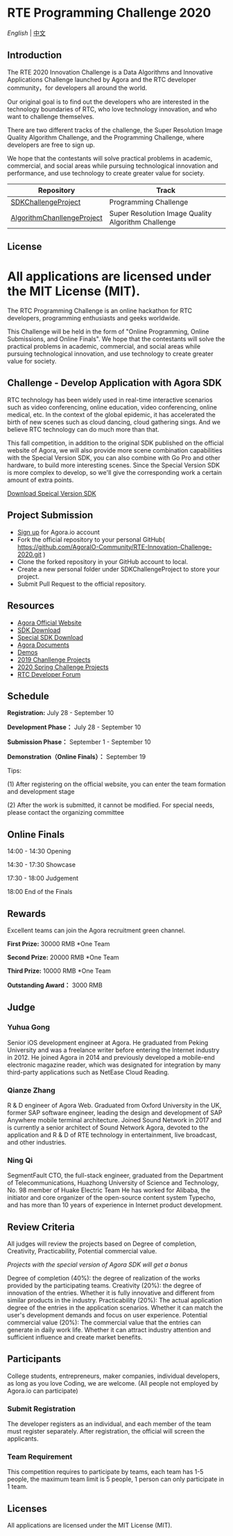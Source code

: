 # RTE Programming Challenge 2020

*English* | [中文](README.zh.md)

## Introduction

The RTE 2020 Innovation Challenge is a Data Algorithms and Innovative Applications Challenge launched by Agora and the RTC developer community，for developers all around the world.

Our original goal is to find out the developers who are interested in the technology boundaries of RTC, who love technology innovation, and who want to challenge themselves.

There are two different tracks of the challenge, the Super Resolution Image Quality Algorithm Challenge, and the Programming Challenge, where developers are free to sign up.

We hope that the contestants will solve practical problems in academic, commercial, and social areas while pursuing technological innovation and performance, and use technology to create greater value for society.

Repository|Track
-|-
[SDKChallengeProject](./SDKChallengeProject)| Programming Challenge
[AlgorithmChanllengeProject](./AlgorithmChanllengeProject)|Super Resolution Image Quality Algorithm Challenge

## License

All applications are licensed under the MIT License (MIT).
=======
The RTC Programming Challenge is an online hackathon for RTC developers, programming enthusiasts and geeks worldwide.

This Challenge will be held in the form of "Online Programming, Online Submissions, and Online Finals". We hope that the contestants will solve the practical problems in academic, commercial, and social areas while pursuing technological innovation, and use technology to create greater value for society.

## Challenge - Develop Application with Agora SDK

RTC technology has been widely used in real-time interactive scenarios such as video conferencing, online education, video conferencing, online medical, etc. In the context of the global epidemic, it has accelerated the birth of new scenes such as cloud dancing, cloud gathering sings. And we believe RTC technology can do much more than that.

This fall competition, in addition to the original SDK published on the official website of Agora, we will also provide more scene combination capabilities with the Special Version SDK, you can also combine with Go Pro and other hardware, to build more interesting scenes. Since the Special Version SDK is more complex to develop, so we'll give the corresponding work a certain amount of extra points.

[Download Speical Version SDK](./SpecialSDK/README.zh.md)


## Project Submission
* [Sign up](https://www.agora.io/en/) for Agora.io account
* Fork the official repository to your personal GitHub( https://github.com/AgoraIO-Community/RTE-Innovation-Challenge-2020.git )
* Clone the forked repository in your GitHub account to local. 
* Create a new personal folder under SDKChallengeProject to store your project.
* Submit Pull Request to the official repository.

## Resources
* [Agora Official Website](https://www.agora.io/en/)
* [SDK Download](https://docs.agora.io/en/Agora%20Platform/downloads)
* [Special SDK Download](./SpecialSDK/README.zh.md) 
* [Agora Documents](https://docs.agora.io/en)
* [Demos](https://rtcdeveloper.com/t/topic/12820)
* [2019 Chanllenge Projects](https://github.com/AgoraIO-Community/AI-in-RTC_ProgrammingChallenge)
* [2020 Spring Challenge Projects](https://github.com/AgoraIO-Community/RTC-Hackathon)
* [RTC Developer Forum](https://rtcdeveloper.com/)

## Schedule

**Registration:** July 28 - September 10

**Development Phase：** July 28 - September 10

**Submission Phase：** September 1 - September 10

**Demonstration（Online Finals）：** September 19

Tips:

(1) After registering on the official website, you can enter the team formation and development stage

(2) After the work is submitted, it cannot be modified. For special needs, please contact the organizing committee

## Online Finals

14:00 - 14:30 Opening

14:30 - 17:30 Showcase

17:30 - 18:00 Judgement

18:00 End of the Finals

## Rewards
Excellent teams can join the Agora recruitment green channel.

**First Prize:** 30000 RMB *One Team

**Second Prize:** 20000 RMB *One Team

**Third Prize:** 10000 RMB *One Team

**Outstanding Award：** 3000 RMB

## Judge
### Yuhua Gong
Senior iOS development engineer at Agora. He graduated from Peking University and was a freelance writer before entering the Internet industry in 2012. He joined Agora in 2014 and previously developed a mobile-end electronic magazine reader, which was designated for integration by many third-party applications such as NetEase Cloud Reading.

### Qianze Zhang
R & D engineer of Agora Web. Graduated from Oxford University in the UK, former SAP software engineer, leading the design and development of SAP Anywhere mobile terminal architecture. Joined Sound Network in 2017 and is currently a senior architect of Sound Network Agora, devoted to the application and R & D of RTE technology in entertainment, live broadcast, and other industries.

### Ning Qi
SegmentFault CTO, the full-stack engineer, graduated from the Department of Telecommunications, Huazhong University of Science and Technology, No. 98 member of Huake Electric Team He has worked for Alibaba, the initiator and core organizer of the open-source content system Typecho, and has more than 10 years of experience in Internet product development.

## Review Criteria

All judges will review the projects based on Degree of completion, Creativity, Practicability, Potential commercial value.

*Projects with the special version of Agora SDK will get a bonus*

Degree of completion (40%): the degree of realization of the works provided by the participating teams.
Creativity (20%): the degree of innovation of the entries. Whether it is fully innovative and different from similar products in the industry.
Practicability (20%): The actual application degree of the entries in the application scenarios. Whether it can match the user's development demands and focus on user experience.
Potential commercial value (20%): The commercial value that the entries can generate in daily work life. Whether it can attract industry attention and sufficient influence and create market benefits.

## Participants
College students, entrepreneurs, maker companies, individual developers, as long as you love Coding, we are welcome. (All people not employed by Agora.io can participate)
### Submit Registration
The developer registers as an individual, and each member of the team must register separately. After registration, the official will screen the applicants.
### Team Requirement
This competition requires to participate by teams, each team has 1-5 people, the maximum team limit is 5 people, 1 person can only participate in 1 team.

## Licenses

All applications are licensed under the MIT License (MIT). 
